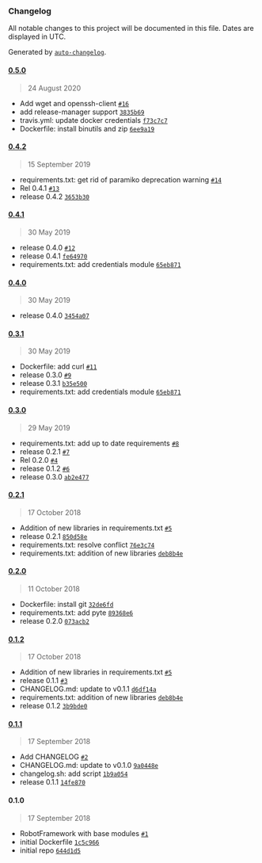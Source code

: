 ### Changelog

All notable changes to this project will be documented in this file. Dates are displayed in UTC.

Generated by [`auto-changelog`](https://github.com/CookPete/auto-changelog).

#### [0.5.0](https://github.com/3mdeb/rf-docker/compare/0.4.2...0.5.0)

> 24 August 2020

- Add wget and openssh-client [`#16`](https://github.com/3mdeb/rf-docker/pull/16)
- add release-manager support [`3835b69`](https://github.com/3mdeb/rf-docker/commit/3835b69a9e26103e874885f6a3d36f8b5582618a)
- travis.yml: update docker credentials [`f73c7c7`](https://github.com/3mdeb/rf-docker/commit/f73c7c7878105cd331dcc99d0112a0b9e49262d1)
- Dockerfile: install binutils and zip [`6ee9a19`](https://github.com/3mdeb/rf-docker/commit/6ee9a19e819dc7b26fc93b52eef3b9e900f5e237)

#### [0.4.2](https://github.com/3mdeb/rf-docker/compare/0.4.1...0.4.2)

> 15 September 2019

- requirements.txt: get rid of paramiko deprecation warning [`#14`](https://github.com/3mdeb/rf-docker/pull/14)
- Rel 0.4.1 [`#13`](https://github.com/3mdeb/rf-docker/pull/13)
- release 0.4.2 [`3653b30`](https://github.com/3mdeb/rf-docker/commit/3653b302e99a20b53711acfffe36bca1f328611c)

#### [0.4.1](https://github.com/3mdeb/rf-docker/compare/0.4.0...0.4.1)

> 30 May 2019

- release 0.4.0 [`#12`](https://github.com/3mdeb/rf-docker/pull/12)
- release 0.4.1 [`fe64970`](https://github.com/3mdeb/rf-docker/commit/fe64970b76f159b85b57022401ee60a1b8745330)
- requirements.txt: add credentials module [`65eb871`](https://github.com/3mdeb/rf-docker/commit/65eb871c346f86b4a9a64f52cbc8f9611b271bdb)

#### [0.4.0](https://github.com/3mdeb/rf-docker/compare/0.3.1...0.4.0)

> 30 May 2019

- release 0.4.0 [`3454a07`](https://github.com/3mdeb/rf-docker/commit/3454a07369195c5e9fc91192b574e54eff273091)

#### [0.3.1](https://github.com/3mdeb/rf-docker/compare/0.3.0...0.3.1)

> 30 May 2019

- Dockerfile: add curl [`#11`](https://github.com/3mdeb/rf-docker/pull/11)
- release 0.3.0 [`#9`](https://github.com/3mdeb/rf-docker/pull/9)
- release 0.3.1 [`b35e500`](https://github.com/3mdeb/rf-docker/commit/b35e500fd61a51b61aab76bcf753f903d2906747)
- requirements.txt: add credentials module [`65eb871`](https://github.com/3mdeb/rf-docker/commit/65eb871c346f86b4a9a64f52cbc8f9611b271bdb)

#### [0.3.0](https://github.com/3mdeb/rf-docker/compare/0.2.1...0.3.0)

> 29 May 2019

- requirements.txt: add up to date requirements [`#8`](https://github.com/3mdeb/rf-docker/pull/8)
- release 0.2.1 [`#7`](https://github.com/3mdeb/rf-docker/pull/7)
- Rel 0.2.0 [`#4`](https://github.com/3mdeb/rf-docker/pull/4)
- release 0.1.2 [`#6`](https://github.com/3mdeb/rf-docker/pull/6)
- release 0.3.0 [`ab2e477`](https://github.com/3mdeb/rf-docker/commit/ab2e477f7e2edf4bec03557c84a8f89c0186f48d)

#### [0.2.1](https://github.com/3mdeb/rf-docker/compare/0.2.0...0.2.1)

> 17 October 2018

- Addition of new libraries in requirements.txt [`#5`](https://github.com/3mdeb/rf-docker/pull/5)
- release 0.2.1 [`850d58e`](https://github.com/3mdeb/rf-docker/commit/850d58eaa4087e0b73e981f8ef978245dd8381a4)
- requirements.txt: resolve conflict [`76e3c74`](https://github.com/3mdeb/rf-docker/commit/76e3c74347c468bb1ecb8bf9f3551ad03dd334ac)
- requirements.txt: addition of new libraries [`deb8b4e`](https://github.com/3mdeb/rf-docker/commit/deb8b4e8a1de4cac08348b651fc1a4e875f31e27)

#### [0.2.0](https://github.com/3mdeb/rf-docker/compare/0.1.2...0.2.0)

> 11 October 2018

- Dockerfile: install git [`32de6fd`](https://github.com/3mdeb/rf-docker/commit/32de6fd794d610fc25d5ba351e19d0ae10008ef2)
- requirements.txt: add pyte [`89368e6`](https://github.com/3mdeb/rf-docker/commit/89368e66186fe64a5f4a64bf83cfdbbcd90580b8)
- release 0.2.0 [`073acb2`](https://github.com/3mdeb/rf-docker/commit/073acb2777fac1b137c61a6dad78538ea26d03ec)

#### [0.1.2](https://github.com/3mdeb/rf-docker/compare/0.1.1...0.1.2)

> 17 October 2018

- Addition of new libraries in requirements.txt [`#5`](https://github.com/3mdeb/rf-docker/pull/5)
- release 0.1.1 [`#3`](https://github.com/3mdeb/rf-docker/pull/3)
- CHANGELOG.md: update to v0.1.1 [`d6df14a`](https://github.com/3mdeb/rf-docker/commit/d6df14a60fab6426ad660701cfa0898573fa53cb)
- requirements.txt: addition of new libraries [`deb8b4e`](https://github.com/3mdeb/rf-docker/commit/deb8b4e8a1de4cac08348b651fc1a4e875f31e27)
- release 0.1.2 [`3b9bde0`](https://github.com/3mdeb/rf-docker/commit/3b9bde058054ef33fddd0ec92834194caa43ea3e)

#### [0.1.1](https://github.com/3mdeb/rf-docker/compare/0.1.0...0.1.1)

> 17 September 2018

- Add CHANGELOG [`#2`](https://github.com/3mdeb/rf-docker/pull/2)
- CHANGELOG.md: update to v0.1.0 [`9a0448e`](https://github.com/3mdeb/rf-docker/commit/9a0448ed99b0dec86319d67aa15394a09469378f)
- changelog.sh: add script [`1b9a054`](https://github.com/3mdeb/rf-docker/commit/1b9a0546804c08ee0d03b9128bb1fec9941bf5ed)
- release 0.1.1 [`14fe870`](https://github.com/3mdeb/rf-docker/commit/14fe8701e50036260d433e3395ae1c59558e1591)

#### 0.1.0

> 17 September 2018

- RobotFramework with base modules [`#1`](https://github.com/3mdeb/rf-docker/pull/1)
- initial Dockerfile [`1c5c966`](https://github.com/3mdeb/rf-docker/commit/1c5c966baae4c890580350a04e17b0cb44ba3296)
- initial repo [`644d1d5`](https://github.com/3mdeb/rf-docker/commit/644d1d55e05305bb7f9e5ee4e5a1fe9d7b1207ef)
